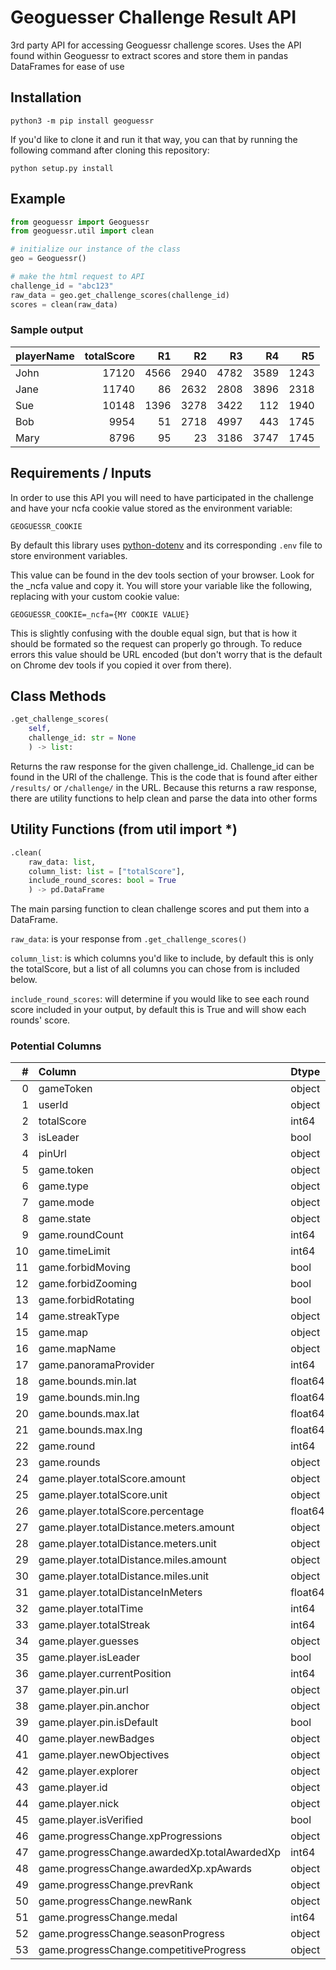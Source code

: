 # Geoguesser Challenge Result API

3rd party API for accessing Geoguessr challenge scores. Uses the API found within Geoguessr to extract scores and store them in pandas DataFrames for ease of use

## Installation

```
python3 -m pip install geoguessr
```

If you'd like to clone it and run it that way, you can that by running the following command after cloning this repository:

```
python setup.py install
```

## Example

```py
from geoguessr import Geoguessr
from geoguessr.util import clean

# initialize our instance of the class
geo = Geoguessr()

# make the html request to API
challenge_id = "abc123"
raw_data = geo.get_challenge_scores(challenge_id)
scores = clean(raw_data)
```

### Sample output

| playerName | totalScore |   R1 |   R2 |   R3 |   R4 |   R5 |
| :--------- | ---------: | ---: | ---: | ---: | ---: | ---: |
| John       |      17120 | 4566 | 2940 | 4782 | 3589 | 1243 |
| Jane       |      11740 |   86 | 2632 | 2808 | 3896 | 2318 |
| Sue        |      10148 | 1396 | 3278 | 3422 |  112 | 1940 |
| Bob        |       9954 |   51 | 2718 | 4997 |  443 | 1745 |
| Mary       |       8796 |   95 |   23 | 3186 | 3747 | 1745 |

## Requirements / Inputs

In order to use this API you will need to have participated in the challenge and have your ncfa cookie value stored as the environment variable:

```
GEOGUESSR_COOKIE
```

By default this library uses <a href=https://pypi.org/project/python-dotenv/>python-dotenv</a> and its corresponding `.env` file to store environment variables.

This value can be found in the dev tools section of your browser. Look for the \_ncfa value and copy it. You will store your variable like the following, replacing with your custom cookie value:

```
GEOGUESSR_COOKIE=_ncfa={MY COOKIE VALUE}
```

This is slightly confusing with the double equal sign, but that is how it should be formated so the request can properly go through. To reduce errors this value should be URL encoded (but don't worry that is the default on Chrome dev tools if you copied it over from there).

## Class Methods

```py
.get_challenge_scores(
    self,
    challenge_id: str = None
    ) -> list:
```

Returns the raw response for the given challenge_id. Challenge_id can be found in the URl of the challenge. This is the code that is found after either `/results/` or `/challenge/` in the URL. Because this returns a raw response, there are utility functions to help clean and parse the data into other forms

## Utility Functions (from util import \*)

```py
.clean(
    raw_data: list,
    column_list: list = ["totalScore"],
    include_round_scores: bool = True
    ) -> pd.DataFrame
```

The main parsing function to clean challenge scores and put them into a DataFrame.

`raw_data`: is your response from `.get_challenge_scores()`

`column_list`: is which columns you'd like to include, by default this is only the totalScore, but a list of all columns you can chose from is included below.

`include_round_scores`: will determine if you would like to see each round score included in your output, by default this is True and will show each rounds' score.

### Potential Columns

|   # | Column                                       | Dtype   |
| --: | :------------------------------------------- | :------ |
|   0 | gameToken                                    | object  |
|   1 | userId                                       | object  |
|   2 | totalScore                                   | int64   |
|   3 | isLeader                                     | bool    |
|   4 | pinUrl                                       | object  |
|   5 | game.token                                   | object  |
|   6 | game.type                                    | object  |
|   7 | game.mode                                    | object  |
|   8 | game.state                                   | object  |
|   9 | game.roundCount                              | int64   |
|  10 | game.timeLimit                               | int64   |
|  11 | game.forbidMoving                            | bool    |
|  12 | game.forbidZooming                           | bool    |
|  13 | game.forbidRotating                          | bool    |
|  14 | game.streakType                              | object  |
|  15 | game.map                                     | object  |
|  16 | game.mapName                                 | object  |
|  17 | game.panoramaProvider                        | int64   |
|  18 | game.bounds.min.lat                          | float64 |
|  19 | game.bounds.min.lng                          | float64 |
|  20 | game.bounds.max.lat                          | float64 |
|  21 | game.bounds.max.lng                          | float64 |
|  22 | game.round                                   | int64   |
|  23 | game.rounds                                  | object  |
|  24 | game.player.totalScore.amount                | object  |
|  25 | game.player.totalScore.unit                  | object  |
|  26 | game.player.totalScore.percentage            | float64 |
|  27 | game.player.totalDistance.meters.amount      | object  |
|  28 | game.player.totalDistance.meters.unit        | object  |
|  29 | game.player.totalDistance.miles.amount       | object  |
|  30 | game.player.totalDistance.miles.unit         | object  |
|  31 | game.player.totalDistanceInMeters            | float64 |
|  32 | game.player.totalTime                        | int64   |
|  33 | game.player.totalStreak                      | int64   |
|  34 | game.player.guesses                          | object  |
|  35 | game.player.isLeader                         | bool    |
|  36 | game.player.currentPosition                  | int64   |
|  37 | game.player.pin.url                          | object  |
|  38 | game.player.pin.anchor                       | object  |
|  39 | game.player.pin.isDefault                    | bool    |
|  40 | game.player.newBadges                        | object  |
|  41 | game.player.newObjectives                    | object  |
|  42 | game.player.explorer                         | object  |
|  43 | game.player.id                               | object  |
|  44 | game.player.nick                             | object  |
|  45 | game.player.isVerified                       | bool    |
|  46 | game.progressChange.xpProgressions           | object  |
|  47 | game.progressChange.awardedXp.totalAwardedXp | int64   |
|  48 | game.progressChange.awardedXp.xpAwards       | object  |
|  49 | game.progressChange.prevRank                 | object  |
|  50 | game.progressChange.newRank                  | object  |
|  51 | game.progressChange.medal                    | int64   |
|  52 | game.progressChange.seasonProgress           | object  |
|  53 | game.progressChange.competitiveProgress      | object  |
